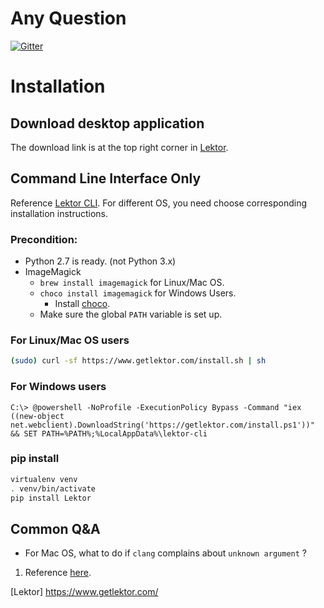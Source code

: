 # Any Question
[![Gitter](https://badges.gitter.im/taipeipy/taipeipyweb.svg)](https://gitter.im/taipeipy/taipeipyweb?utm_source=badge&utm_medium=badge&utm_campaign=pr-badge&utm_content=badge)

# Installation
## Download desktop application
The download link is at the top right corner in
[Lektor]( https://www.getlektor.com/).

## Command Line Interface Only
Reference [Lektor CLI](  https://www.getlektor.com/docs/installation/  ). For different OS, you need choose corresponding installation instructions.


### Precondition:
* Python 2.7 is ready. (not Python 3.x)
* ImageMagick 
  * `brew install imagemagick` for Linux/Mac OS.
  * `choco install imagemagick` for Windows Users.
    * Install [choco](https://chocolatey.org/).
  * Make sure the global `PATH` variable is set up. 

### For Linux/Mac OS users
```bash
(sudo) curl -sf https://www.getlektor.com/install.sh | sh
```

### For Windows users
```batch
C:\> @powershell -NoProfile -ExecutionPolicy Bypass -Command "iex ((new-object net.webclient).DownloadString('https://getlektor.com/install.ps1'))" && SET PATH=%PATH%;%LocalAppData%\lektor-cli
```

### pip install
```bash
virtualenv venv
. venv/bin/activate
pip install Lektor
```

## Common Q&A
* For Mac OS, what to do if `clang` complains about `unknown argument` ?

1. Reference [here](http://goo.gl/zDxei7).

[Lektor] https://www.getlektor.com/
